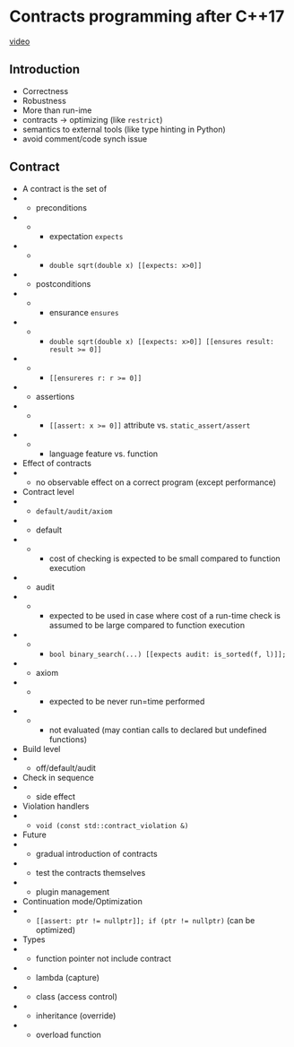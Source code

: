 # Contracts programming after C++17

[video](https://www.youtube.com/watch?v=IBas3S2HtdU&list=PL9hrFapz4dsNYgaDy3CL76Cz2J_jSZrHA&index=8)

## Introduction
* Correctness
* Robustness
* More than run-ime
* contracts -> optimizing (like `restrict`)
* semantics to external tools (like type hinting in Python)
* avoid comment/code synch issue

## Contract
* A contract is the set of 
* + preconditions
* + - expectation `expects`
* + - `double sqrt(double x) [[expects: x>0]]`
* + postconditions
* + - ensurance `ensures`
* + - `double sqrt(double x) [[expects: x>0]] [[ensures result: result >= 0]]`
* + - `[[ensureres r: r >= 0]]`
* + assertions
* + - `[[assert: x >= 0]]` attribute vs. `static_assert/assert`
* + - language feature vs. function
* Effect of contracts
* + no observable effect on a correct program (except performance)
* Contract level
* + `default/audit/axiom`
* + default
* + - cost of checking is expected to be small compared to function execution
* + audit
* + - expected to be used in case where cost of a run-time check is assumed to be large compared to function execution
* + - `bool binary_search(...) [[expects audit: is_sorted(f, l)]];`
* + axiom
* + - expected to be never run=time performed
* + - not evaluated (may contian calls to declared but undefined functions)
* Build level
* + off/default/audit
* Check in sequence
* + side effect
* Violation handlers
* + `void (const std::contract_violation &)`
* Future
* + gradual introduction of contracts
* + test the contracts themselves
* + plugin management
* Continuation mode/Optimization
* + `[[assert: ptr != nullptr]]; if (ptr != nullptr)` (can be optimized)
* Types
* + function pointer not include contract
* + lambda (capture)
* + class (access control)
* + inheritance (override)
* + overload function